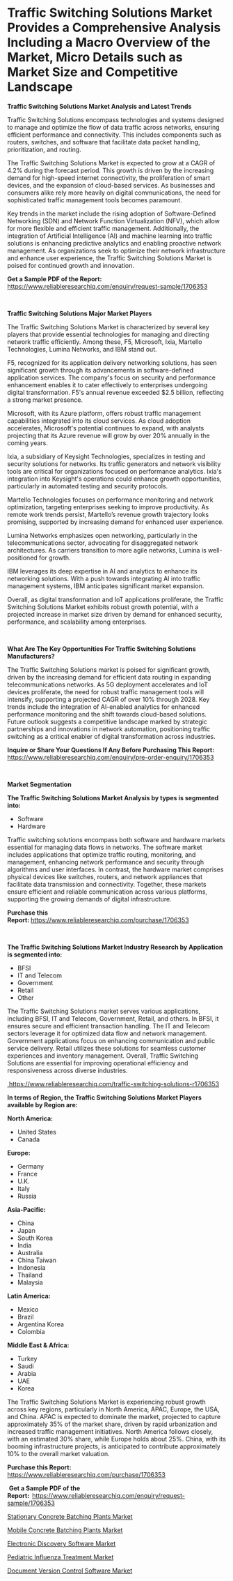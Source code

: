 <p><h1>Traffic Switching Solutions Market Provides a Comprehensive Analysis Including a Macro Overview of the Market, Micro Details such as Market Size and Competitive Landscape</h1></p><p><strong>Traffic Switching Solutions Market Analysis and Latest Trends</strong></p>
<p><p>Traffic Switching Solutions encompass technologies and systems designed to manage and optimize the flow of data traffic across networks, ensuring efficient performance and connectivity. This includes components such as routers, switches, and software that facilitate data packet handling, prioritization, and routing.</p><p>The Traffic Switching Solutions Market is expected to grow at a CAGR of 4.2% during the forecast period. This growth is driven by the increasing demand for high-speed internet connectivity, the proliferation of smart devices, and the expansion of cloud-based services. As businesses and consumers alike rely more heavily on digital communications, the need for sophisticated traffic management tools becomes paramount.</p><p>Key trends in the market include the rising adoption of Software-Defined Networking (SDN) and Network Function Virtualization (NFV), which allow for more flexible and efficient traffic management. Additionally, the integration of Artificial Intelligence (AI) and machine learning into traffic solutions is enhancing predictive analytics and enabling proactive network management. As organizations seek to optimize their network infrastructure and enhance user experience, the Traffic Switching Solutions Market is poised for continued growth and innovation.</p></p>
<p><strong>Get a Sample PDF of the Report:&nbsp;</strong> <a href="https://www.reliableresearchiq.com/enquiry/request-sample/1706353?utm_campaign=1554&utm_medium=2&utm_source=Github&utm_content=ia&utm_term=21102024&utm_id=traffic-switching-solutions">https://www.reliableresearchiq.com/enquiry/request-sample/1706353</a></p>
<p>&nbsp;</p>
<p><strong>Traffic Switching Solutions Major Market Players</strong></p>
<p><p>The Traffic Switching Solutions Market is characterized by several key players that provide essential technologies for managing and directing network traffic efficiently. Among these, F5, Microsoft, Ixia, Martello Technologies, Lumina Networks, and IBM stand out.</p><p>F5, recognized for its application delivery networking solutions, has seen significant growth through its advancements in software-defined application services. The company's focus on security and performance enhancement enables it to cater effectively to enterprises undergoing digital transformation. F5's annual revenue exceeded $2.5 billion, reflecting a strong market presence.</p><p>Microsoft, with its Azure platform, offers robust traffic management capabilities integrated into its cloud services. As cloud adoption accelerates, Microsoft's potential continues to expand, with analysts projecting that its Azure revenue will grow by over 20% annually in the coming years.</p><p>Ixia, a subsidiary of Keysight Technologies, specializes in testing and security solutions for networks. Its traffic generators and network visibility tools are critical for organizations focused on performance analytics. Ixia's integration into Keysight's operations could enhance growth opportunities, particularly in automated testing and security protocols.</p><p>Martello Technologies focuses on performance monitoring and network optimization, targeting enterprises seeking to improve productivity. As remote work trends persist, Martello’s revenue growth trajectory looks promising, supported by increasing demand for enhanced user experience.</p><p>Lumina Networks emphasizes open networking, particularly in the telecommunications sector, advocating for disaggregated network architectures. As carriers transition to more agile networks, Lumina is well-positioned for growth.</p><p>IBM leverages its deep expertise in AI and analytics to enhance its networking solutions. With a push towards integrating AI into traffic management systems, IBM anticipates significant market expansion.</p><p>Overall, as digital transformation and IoT applications proliferate, the Traffic Switching Solutions Market exhibits robust growth potential, with a projected increase in market size driven by demand for enhanced security, performance, and scalability among enterprises.</p></p>
<p>&nbsp;</p>
<p><strong>What Are The Key Opportunities For Traffic Switching Solutions Manufacturers?</strong></p>
<p><p>The Traffic Switching Solutions market is poised for significant growth, driven by the increasing demand for efficient data routing in expanding telecommunications networks. As 5G deployment accelerates and IoT devices proliferate, the need for robust traffic management tools will intensify, supporting a projected CAGR of over 10% through 2028. Key trends include the integration of AI-enabled analytics for enhanced performance monitoring and the shift towards cloud-based solutions. Future outlook suggests a competitive landscape marked by strategic partnerships and innovations in network automation, positioning traffic switching as a critical enabler of digital transformation across industries.</p></p>
<p><strong>Inquire or Share Your Questions If Any Before Purchasing This Report:</strong> <a href="https://www.reliableresearchiq.com/enquiry/pre-order-enquiry/1706353?utm_campaign=1554&utm_medium=2&utm_source=Github&utm_content=ia&utm_term=21102024&utm_id=traffic-switching-solutions">https://www.reliableresearchiq.com/enquiry/pre-order-enquiry/1706353</a></p>
<p>&nbsp;</p>
<p><strong>Market Segmentation</strong></p>
<p><strong>The Traffic Switching Solutions Market Analysis by types is segmented into:</strong></p>
<p><ul><li>Software</li><li>Hardware</li></ul></p>
<p><p>Traffic switching solutions encompass both software and hardware markets essential for managing data flows in networks. The software market includes applications that optimize traffic routing, monitoring, and management, enhancing network performance and security through algorithms and user interfaces. In contrast, the hardware market comprises physical devices like switches, routers, and network appliances that facilitate data transmission and connectivity. Together, these markets ensure efficient and reliable communication across various platforms, supporting the growing demands of digital infrastructure.</p></p>
<p><strong>Purchase this Report:&nbsp;</strong><a href="https://www.reliableresearchiq.com/purchase/1706353?utm_campaign=1554&utm_medium=2&utm_source=Github&utm_content=ia&utm_term=21102024&utm_id=traffic-switching-solutions">https://www.reliableresearchiq.com/purchase/1706353</a></p>
<p>&nbsp;</p>
<p><strong>The Traffic Switching Solutions Market Industry Research by Application is segmented into:</strong></p>
<p><ul><li>BFSI</li><li>IT and Telecom</li><li>Government</li><li>Retail</li><li>Other</li></ul></p>
<p><p>The Traffic Switching Solutions market serves various applications, including BFSI, IT and Telecom, Government, Retail, and others. In BFSI, it ensures secure and efficient transaction handling. The IT and Telecom sectors leverage it for optimized data flow and network management. Government applications focus on enhancing communication and public service delivery. Retail utilizes these solutions for seamless customer experiences and inventory management. Overall, Traffic Switching Solutions are essential for improving operational efficiency and responsiveness across diverse industries.</p></p>
<p><a href="https://www.reliableresearchiq.com/traffic-switching-solutions-r1706353?utm_campaign=1554&utm_medium=2&utm_source=Github&utm_content=ia&utm_term=21102024&utm_id=traffic-switching-solutions">&nbsp;https://www.reliableresearchiq.com/traffic-switching-solutions-r1706353</a></p>
<p><strong>In terms of Region, the Traffic Switching Solutions Market Players available by Region are:</strong></p>
<p>
    <p> <strong> North America: </strong>
        <ul>
            <li>United States</li>
            <li>Canada</li>
        </ul>
        </p> 
    <p> <strong> Europe: </strong>
        <ul>
            <li>Germany</li>
            <li>France</li>
            <li>U.K.</li>
            <li>Italy</li>
            <li>Russia</li>
        </ul>
        </p> 
    <p> <strong> Asia-Pacific: </strong>
        <ul>
            <li>China</li>
            <li>Japan</li>
            <li>South Korea</li>
            <li>India</li>
            <li>Australia</li>
            <li>China Taiwan</li>
            <li>Indonesia</li>
            <li>Thailand</li>
            <li>Malaysia</li>
        </ul>
        </p> 
    <p> <strong> Latin America: </strong>
        <ul>
            <li>Mexico</li>
            <li>Brazil</li>
            <li>Argentina Korea</li>
            <li>Colombia</li>
        </ul>
        </p> 
    <p> <strong> Middle East & Africa: </strong>
        <ul>
            <li>Turkey</li>
            <li>Saudi</li>
            <li>Arabia</li>
            <li>UAE</li>
            <li>Korea</li>
        </ul>
    </p>
    </p>
<p><p>The Traffic Switching Solutions Market is experiencing robust growth across key regions, particularly in North America, APAC, Europe, the USA, and China. APAC is expected to dominate the market, projected to capture approximately 35% of the market share, driven by rapid urbanization and increased traffic management initiatives. North America follows closely, with an estimated 30% share, while Europe holds about 25%. China, with its booming infrastructure projects, is anticipated to contribute approximately 10% to the overall market valuation.</p></p>
<p><strong>Purchase this Report: </strong><a href="https://www.reliableresearchiq.com/purchase/1706353?utm_campaign=1554&utm_medium=2&utm_source=Github&utm_content=ia&utm_term=21102024&utm_id=traffic-switching-solutions">https://www.reliableresearchiq.com/purchase/1706353</a></p>
<p>&nbsp;<strong>Get a Sample PDF of the Report:&nbsp;&nbsp;</strong><a href="https://www.reliableresearchiq.com/enquiry/request-sample/1706353?utm_campaign=1554&utm_medium=2&utm_source=Github&utm_content=ia&utm_term=21102024&utm_id=traffic-switching-solutions">https://www.reliableresearchiq.com/enquiry/request-sample/1706353</a></p>
<p><strong></strong></p>
<p><p><a href="https://issuu.com/reportprime-2/docs/stationary-concrete-batching-plants_c16b0ab03d34cc?utm_campaign=1554&utm_medium=2&utm_source=Github&utm_content=ia&utm_term=21102024&utm_id=traffic-switching-solutions">Stationary Concrete Batching Plants Market</a></p><p><a href="https://issuu.com/reportprime-2/docs/mobile-concrete-batching-plants-mar_5af88f635110d9?utm_campaign=1554&utm_medium=2&utm_source=Github&utm_content=ia&utm_term=21102024&utm_id=traffic-switching-solutions">Mobile Concrete Batching Plants Market</a></p><p><a href="https://www.linkedin.com/pulse/unlocking-growth-potential-strategic-analysis-electronic-discovery-vdwtc?utm_campaign=1554&utm_medium=2&utm_source=Github&utm_content=ia&utm_term=21102024&utm_id=traffic-switching-solutions">Electronic Discovery Software Market</a></p><p><a href="https://github.com/JosephineMcguire65/Market-Research-Report-List-1/blob/main/pediatric-influenza-treatment-market.md?utm_campaign=1554&utm_medium=2&utm_source=Github&utm_content=ia&utm_term=21102024&utm_id=traffic-switching-solutions">Pediatric Influenza Treatment Market</a></p><p><a href="https://www.linkedin.com/pulse/emerging-trends-document-version-control-software-market-global-lutxc?utm_campaign=1554&utm_medium=2&utm_source=Github&utm_content=ia&utm_term=21102024&utm_id=traffic-switching-solutions">Document Version Control Software Market</a></p></p>